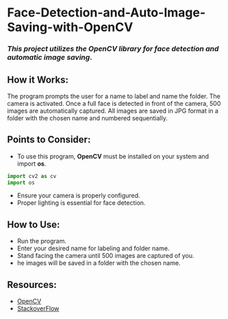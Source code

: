 # Face-Detection-and-Auto-Image-Saving-with-OpenCV

###  *This project utilizes the OpenCV library for face detection and automatic image saving*.


##  How it Works:

The program prompts the user for a name to label and name the folder.
The camera is activated.
Once a full face is detected in front of the camera, 500 images are automatically captured.
All images are saved in JPG format in a folder with the chosen name and numbered sequentially.

##  Points to Consider:

-  To use this program, **OpenCV** must be installed on your system and import **os**.
```python
import cv2 as cv
import os
```
-  Ensure your camera is properly configured.
-  Proper lighting is essential for face detection.

##  How to Use:
-  Run the program.
-  Enter your desired name for labeling and folder name.
-  Stand facing the camera until 500 images are captured of you.
-   he images will be saved in a folder with the chosen name.

##  Resources:

- [OpenCV](https://opencv.org/)
- [StackoverFlow](https://stackoverflow.com/)


